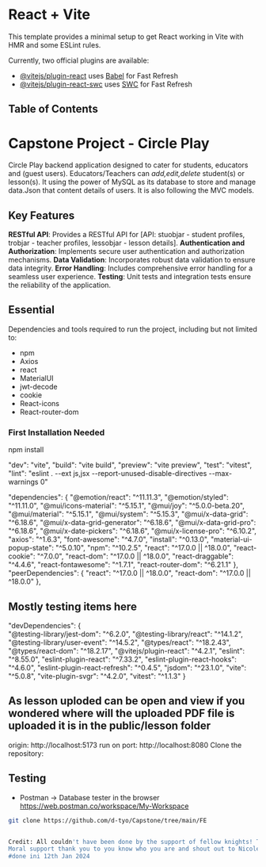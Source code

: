 # React + Vite

This template provides a minimal setup to get React working in Vite with HMR and some ESLint rules.

Currently, two official plugins are available:

- [@vitejs/plugin-react](https://github.com/vitejs/vite-plugin-react/blob/main/packages/plugin-react/README.md) uses [Babel](https://babeljs.io/) for Fast Refresh
- [@vitejs/plugin-react-swc](https://github.com/vitejs/vite-plugin-react-swc) uses [SWC](https://swc.rs/) for Fast Refresh



## Table of Contents

# Capstone Project - Circle Play


Circle Play backend application designed to cater for students, educators and (guest users). Educators/Teachers can *add,edit,delete* student(s) or lesson(s). It using the power of MySQL as its database to store and manage data.Json that content details of users. It is also following the MVC models.


## Key Features

**RESTful API**: Provides a RESTful API for 
[API: stuobjar - student profiles, trobjar - teacher profiles, lessobjar - lesson details].
**Authentication and Authorization**: Implements secure user authentication and authorization mechanisms.
**Data Validation**: Incorporates robust data validation to ensure data integrity.
**Error Handling**: Includes comprehensive error handling for a seamless user experience.
**Testing**: Unit tests and integration tests ensure the reliability of the application.


## Essential

Dependencies and tools required to run the project, including but not limited to:

- npm 
- Axios 
- react
- MaterialUI
- jwt-decode
- cookie
- React-icons
- React-router-dom



### First Installation Needed
npm install 

"dev": "vite",
    "build": "vite build",
    "preview": "vite preview",
    "test": "vitest",
    "lint": "eslint . --ext js,jsx --report-unused-disable-directives --max-warnings 0"
  
  "dependencies": {
    "@emotion/react": "^11.11.3",
    "@emotion/styled": "^11.11.0",
    "@mui/icons-material": "^5.15.1",
    "@mui/joy": "^5.0.0-beta.20",
    "@mui/material": "^5.15.1",
    "@mui/system": "^5.15.3",
    "@mui/x-data-grid": "^6.18.6",
    "@mui/x-data-grid-generator": "^6.18.6",
    "@mui/x-data-grid-pro": "^6.18.6",
    "@mui/x-date-pickers": "^6.18.6",
    "@mui/x-license-pro": "^6.10.2",
    "axios": "^1.6.3",
    "font-awesome": "^4.7.0",
    "install": "^0.13.0",
    "material-ui-popup-state": "^5.0.10",
    "npm": "^10.2.5",
    "react": "^17.0.0 || ^18.0.0",
    "react-cookie": "^7.0.0",
    "react-dom": "^17.0.0 || ^18.0.0",
    "react-draggable": "^4.4.6",
    "react-fontawesome": "^1.7.1",
    "react-router-dom": "^6.21.1"
  },
  "peerDependencies": {
    "react": "^17.0.0 || ^18.0.0",
    "react-dom": "^17.0.0 || ^18.0.0"
  },
  ## Mostly testing items here
  "devDependencies": {  
    "@testing-library/jest-dom": "^6.2.0",
    "@testing-library/react": "^14.1.2",
    "@testing-library/user-event": "^14.5.2",
    "@types/react": "^18.2.43",
    "@types/react-dom": "^18.2.17",
    "@vitejs/plugin-react": "^4.2.1",
    "eslint": "^8.55.0",
    "eslint-plugin-react": "^7.33.2",
    "eslint-plugin-react-hooks": "^4.6.0",
    "eslint-plugin-react-refresh": "^0.4.5",
    "jsdom": "^23.1.0",
    "vite": "^5.0.8",
    "vite-plugin-svgr": "^4.2.0",
    "vitest": "^1.1.3"
  }


## As lesson uploded can be open and view if you wondered where will the uploaded PDF file is uploaded it is in the public/lesson folder

origin: http://localhost:5173
run on port: http://localhost:8080
Clone the repository:



## Testing
- Postman -> Database tester in the browser
https://web.postman.co/workspace/My-Workspace


```bash
git clone https://github.com/d-tyo/Capstone/tree/main/FE


Credit: All couldn't have been done by the support of fellow knights! Thank you Jobatkin, Gareth Wootton and Chris! 
Moral support thank you to you know who you are and shout out to Nicole Hedder for making this class less boring. Hahaha.
#done ini 12th Jan 2024

